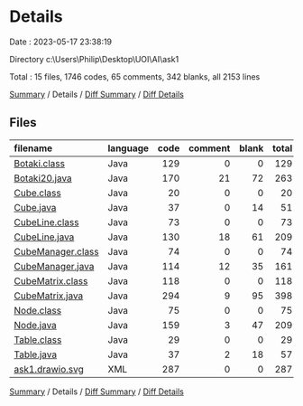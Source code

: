 # Details

Date : 2023-05-17 23:38:19

Directory c:\\Users\\Philip\\Desktop\\UOI\\AI\\ask1

Total : 15 files,  1746 codes, 65 comments, 342 blanks, all 2153 lines

[Summary](results.md) / Details / [Diff Summary](diff.md) / [Diff Details](diff-details.md)

## Files
| filename | language | code | comment | blank | total |
| :--- | :--- | ---: | ---: | ---: | ---: |
| [Botaki.class](/Botaki.class) | Java | 129 | 0 | 0 | 129 |
| [Botaki20.java](/Botaki20.java) | Java | 170 | 21 | 72 | 263 |
| [Cube.class](/Cube.class) | Java | 20 | 0 | 0 | 20 |
| [Cube.java](/Cube.java) | Java | 37 | 0 | 14 | 51 |
| [CubeLine.class](/CubeLine.class) | Java | 73 | 0 | 0 | 73 |
| [CubeLine.java](/CubeLine.java) | Java | 130 | 18 | 61 | 209 |
| [CubeManager.class](/CubeManager.class) | Java | 74 | 0 | 0 | 74 |
| [CubeManager.java](/CubeManager.java) | Java | 114 | 12 | 35 | 161 |
| [CubeMatrix.class](/CubeMatrix.class) | Java | 118 | 0 | 0 | 118 |
| [CubeMatrix.java](/CubeMatrix.java) | Java | 294 | 9 | 95 | 398 |
| [Node.class](/Node.class) | Java | 75 | 0 | 0 | 75 |
| [Node.java](/Node.java) | Java | 159 | 3 | 47 | 209 |
| [Table.class](/Table.class) | Java | 29 | 0 | 0 | 29 |
| [Table.java](/Table.java) | Java | 37 | 2 | 18 | 57 |
| [ask1.drawio.svg](/ask1.drawio.svg) | XML | 287 | 0 | 0 | 287 |

[Summary](results.md) / Details / [Diff Summary](diff.md) / [Diff Details](diff-details.md)